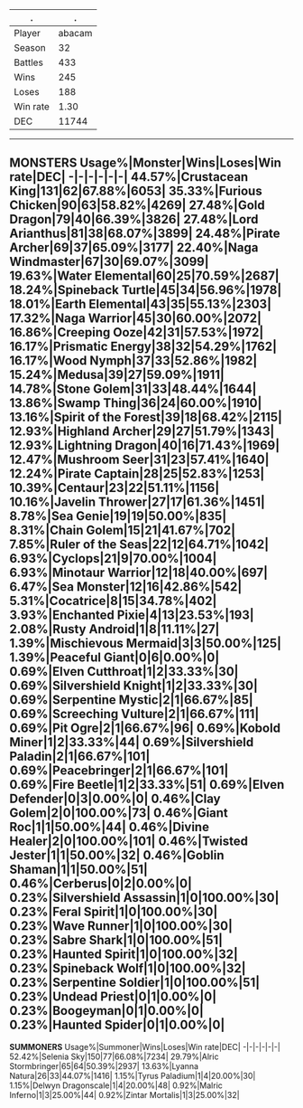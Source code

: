 .|.
-|-
Player|abacam
Season|32
Battles|433
Wins|245
Loses|188
Win rate|1.30
DEC|11744
---
**MONSTERS**
Usage%|Monster|Wins|Loses|Win rate|DEC|
-|-|-|-|-|-|
44.57%|Crustacean King|131|62|67.88%|6053|
35.33%|Furious Chicken|90|63|58.82%|4269|
27.48%|Gold Dragon|79|40|66.39%|3826|
27.48%|Lord Arianthus|81|38|68.07%|3899|
24.48%|Pirate Archer|69|37|65.09%|3177|
22.40%|Naga Windmaster|67|30|69.07%|3099|
19.63%|Water Elemental|60|25|70.59%|2687|
18.24%|Spineback Turtle|45|34|56.96%|1978|
18.01%|Earth Elemental|43|35|55.13%|2303|
17.32%|Naga Warrior|45|30|60.00%|2072|
16.86%|Creeping Ooze|42|31|57.53%|1972|
16.17%|Prismatic Energy|38|32|54.29%|1762|
16.17%|Wood Nymph|37|33|52.86%|1982|
15.24%|Medusa|39|27|59.09%|1911|
14.78%|Stone Golem|31|33|48.44%|1644|
13.86%|Swamp Thing|36|24|60.00%|1910|
13.16%|Spirit of the Forest|39|18|68.42%|2115|
12.93%|Highland Archer|29|27|51.79%|1343|
12.93%|Lightning Dragon|40|16|71.43%|1969|
12.47%|Mushroom Seer|31|23|57.41%|1640|
12.24%|Pirate Captain|28|25|52.83%|1253|
10.39%|Centaur|23|22|51.11%|1156|
10.16%|Javelin Thrower|27|17|61.36%|1451|
8.78%|Sea Genie|19|19|50.00%|835|
8.31%|**Chain Golem**|15|21|**41.67%**|702|
7.85%|Ruler of the Seas|22|12|64.71%|1042|
6.93%|Cyclops|21|9|70.00%|1004|
6.93%|Minotaur Warrior|12|18|40.00%|697|
6.47%|Sea Monster|12|16|42.86%|542|
5.31%|Cocatrice|8|15|34.78%|402|
3.93%|Enchanted Pixie|4|13|23.53%|193|
2.08%|Rusty Android|1|8|11.11%|27|
1.39%|Mischievous Mermaid|3|3|50.00%|125|
1.39%|Peaceful Giant|0|6|0.00%|0|
0.69%|Elven Cutthroat|1|2|33.33%|30|
0.69%|Silvershield Knight|1|2|33.33%|30|
0.69%|Serpentine Mystic|2|1|66.67%|85|
0.69%|Screeching Vulture|2|1|66.67%|111|
0.69%|Pit Ogre|2|1|66.67%|96|
0.69%|Kobold Miner|1|2|33.33%|44|
0.69%|Silvershield Paladin|2|1|66.67%|101|
0.69%|Peacebringer|2|1|66.67%|101|
0.69%|Fire Beetle|1|2|33.33%|51|
0.69%|**Elven Defender**|0|3|**0.00%**|0|
0.46%|Clay Golem|2|0|100.00%|73|
0.46%|Giant Roc|1|1|50.00%|44|
0.46%|Divine Healer|2|0|100.00%|101|
0.46%|Twisted Jester|1|1|50.00%|32|
0.46%|Goblin Shaman|1|1|50.00%|51|
0.46%|Cerberus|0|2|0.00%|0|
0.23%|Silvershield Assassin|1|0|100.00%|30|
0.23%|Feral Spirit|1|0|100.00%|30|
0.23%|Wave Runner|1|0|100.00%|30|
0.23%|Sabre Shark|1|0|100.00%|51|
0.23%|Haunted Spirit|1|0|100.00%|32|
0.23%|Spineback Wolf|1|0|100.00%|32|
0.23%|Serpentine Soldier|1|0|100.00%|51|
0.23%|Undead Priest|0|1|0.00%|0|
0.23%|Boogeyman|0|1|0.00%|0|
0.23%|Haunted Spider|0|1|0.00%|0|
---
**SUMMONERS**
Usage%|Summoner|Wins|Loses|Win rate|DEC|
-|-|-|-|-|-|
52.42%|Selenia Sky|150|77|66.08%|7234|
29.79%|Alric Stormbringer|65|64|50.39%|2937|
13.63%|Lyanna Natura|26|33|44.07%|1416|
1.15%|Tyrus Paladium|1|4|20.00%|30|
1.15%|Delwyn Dragonscale|1|4|20.00%|48|
0.92%|Malric Inferno|1|3|25.00%|44|
0.92%|Zintar Mortalis|1|3|25.00%|32|
